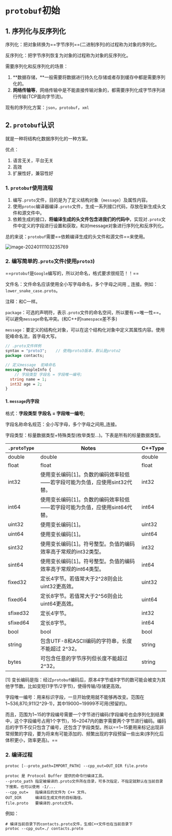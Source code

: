 # `protobuf`初始

## 1. 序列化与反序列化

序列化：把对象转换为==字节序列==(二进制序列)的过程称为对象的序列化。

反序列化：把字节序列恢复为对象的过程称为对象的反序列化。  

需要序列化和反序列化的场景：

1. **数据存储，**一般需要将数据进行持久化存储或者存到缓存中都是需要序列化的。
2. **网络传输等**，网络传输中是不能直接传输对象的，都需要序列化成字节序列进行传输(TCP面向字节流)。

现有的序列化方案：`json`，`protobuf`，`xml`

## 2. `protobuf`认识

就是一种将结构化数据序列化的一种方案。

优点：

1. 语言无关，平台无关
2. 高效
3. 扩展性好，兼容性好

### 1. `protobuf`使用流程

1. 编写`.proto`文件，目的是为了定义结构对象（`message`）及属性内容。  
2. 使用`protoc`编译器编译`.proto`文件，生成一系列接口代码，存放在新生成头文件和源文件中。  
3. 依赖生成的接口，**将编译生成的头文件包含进我们的代码中**，实现对`.proto`文件中定义的字段进行设置和获取，和对message对象进行序列化和反序列化。  

总的来说：`protobuf`需要==依赖编译生成的头文件和源文件==来使用。

![image-20240111103235769](E:\Note\protobuf\protobuf初始.assets\image-20240111103235769.png)

### 2. 编写简单的`.proto`文件(使用`proto3`)

==`protobuf`是`Google`编写的，所以对命名，格式要求很规范！！==

文件名：文件命名应该使用全小写字母命名，多个字母之间用 _ 连接。例如：
`lower_snake_case.proto`。

注释：和C一样。  

`package`：可选的声明符，表示`.proto`文件的命名空间，所以要有==唯一性==。可以避免`message`命名冲突。(和C++的`namespace`差不多)

`message`：要定义的结构化对象，可以在这个结构化对象中定义其属性内容。使用驼峰命名法，首字母大写。  

```protobuf
// .proto文件样例
syntax = "proto3";    // 使用proto3版本，默认是proto2
package contacts;

// 定义message  驼峰命名
message PeopleInfo {
	// 字段类型 字段名 = 字段唯一编号;
  string name = 1;   
  int32 age = 2;
}
```

#### 1. `message`内字段

格式：**字段类型 字段名 = 字段唯一编号;**    

字段名称命名规范：全小写字母，多个字母之间用_连接。  

字段类型：标量数据类型+特殊类型(枚举类型...)。下表是所有的标量数据类型。

| `.protoType ` | Notes                                                        | C++Type |
| ------------- | ------------------------------------------------------------ | ------- |
| double        | double                                                       | double  |
| float         | float                                                        | float   |
| int32         | 使用变长编码[1]。负数的编码效率较低⸺若字段可能为负值，应使用sint32代替。 | int32   |
| int64         | 使用变长编码[1]。负数的编码效率较低⸺若字段可能为负值，应使用sint64代替。 | int64   |
| uint32        | 使用变长编码[1]。                                            | uint32  |
| uint64        | 使用变长编码[1]。                                            | uint64  |
| sint32        | 使用变长编码[1]。符号整型。负值的编码效率高于常规的int32类型。 | int32   |
| sint64        | 使用变长编码[1]。符号整型。负值的编码效率高于常规的int64类型。 | int64   |
| fixed32       | 定长4字节。若值常⼤于2^28则会比uint32更高效。                | uint32  |
| fixed64       | 定长8字节。若值常⼤于2^56则会比uint64更高效。                | uint64  |
| sfixed32      | 定长4字节。                                                  | int32   |
| sfixed64      | 定长8字节。                                                  | int64   |
| bool          | bool                                                         | bool    |
| string        | 包含UTF-8和ASCII编码的字符串，长度不能超过 2^32。            | string  |
| bytes         | 可包含任意的字节序列但长度不能超过2^32。                     | string  |

[1] 变长编码是指：经过`protobuf`编码后，原本4字节或8字节的数可能会被变为其他字节数。比如变短(1字节/2字节)，使得传输/存储更高效。



字段唯一编号：用来标识字段，一旦开始使用就不能够再改变。范围在1~536,870,911(2^29-1)，其中19000~19999不可用(预留的)。  

而且，范围为1~15的字段编号需要一个字节进行编码(字段编号也会序列化到结果中，这个字段编号占用1个字节)，16~2047内的数字需要两个字节进行编码。编码后的字节不仅只包含了编号，还包含了字段类型。所以==1~15要用来标记出现非常频繁的字段，要为将来有可能添加的、频繁出现的字段预留一些出来(序列化后体积更小，效率更高)。==

### 2. 编译过程

```shell
protoc [--proto_path=IMPORT_PATH] --cpp_out=OUT_DIR file.proto

protoc 是 Protocol Buffer 提供的命令行编译工具。
--proto_path 指定被编译的.proto文件所在目录，可多次指定，不指定就默认在当前目录下搜索。也可以使用 -I/...
--cpp_out=   指编译后的文件为 C++ ⽂件。
OUT_DIR      编译后生成文件的目标路径。
file.proto   要编译的.proto⽂件。
```

例如：

```shell
# 编译当前目录下的contacts.proto文件，生成C++文件也在当前目录下
protoc --cpp_out=./ contacts.proto
```









